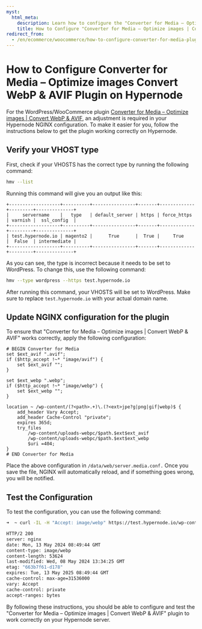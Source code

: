 ```yaml
---
myst:
  html_meta:
    description: Learn how to configure the "Converter for Media – Optimize images | Convert WebP & AVIF" plugin on your Hypernode server. Follow step-by-step instructions to verify your VHOST type, update NGINX configuration, and test the plugin for optimal performance and compatibility with WordPress/WooCommerce.
    title: How to Configure "Converter for Media – Optimize images | Convert WebP & AVIF" Plugin on Hypernode
redirect_from:
  - /en/ecommerce/woocommerce/how-to-configure-converter-for-media-plugin-for-wordpress-woocommerce/
---
```


<!-- source: https://support.hypernode.com/en/ecommerce/woocommerce/how-to-configure-converter-for-media-plugin-for-wordpress-woocommerce/ -->

# How to Configure Converter for Media – Optimize images Convert WebP & AVIF Plugin on Hypernode

For the WordPress/WooCommerce plugin [Converter for Media – Optimize images | Convert WebP & AVIF](https://nl.wordpress.org/plugins/webp-converter-for-media/), an adjustment is required in your Hypernode NGINX configuration. To make it easier for you, follow the instructions below to get the plugin working correctly on Hypernode.

## Verify your VHOST type

First, check if your VHOSTS has the correct type by running the following command:

```bash
hmv --list

```

Running this command will give you an output like this:

```console
+-------------------+----------+----------------+-------+-------------+---------+--------------+
|     servername    |   type   | default_server | https | force_https | varnish |  ssl_config  |
+-------------------+----------+----------------+-------+-------------+---------+--------------+
| test.hypernode.io | magento2 |      True      |  True |     True    |  False  | intermediate |
+-------------------+----------+----------------+-------+-------------+---------+--------------+
```

As you can see, the type is incorrect because it needs to be set to WordPress. To change this, use the following command:

```bash
hmv --type wordpress --https test.hypernode.io
```

After running this command, your VHOSTS will be set to WordPress. Make sure to replace `test.hypernode.io` with your actual domain name.

## Update NGINX configuration for the plugin

To ensure that "Converter for Media – Optimize images | Convert WebP & AVIF" works correctly, apply the following configuration:

```nginx
# BEGIN Converter for Media
set $ext_avif ".avif";
if ($http_accept !~* "image/avif") {
    set $ext_avif "";
}

set $ext_webp ".webp";
if ($http_accept !~* "image/webp") {
    set $ext_webp "";
}

location ~ /wp-content/(?<path>.+)\.(?<ext>jpe?g|png|gif|webp)$ {
    add_header Vary Accept;
    add_header Cache-Control "private";
    expires 365d;
    try_files
        /wp-content/uploads-webpc/$path.$ext$ext_avif
        /wp-content/uploads-webpc/$path.$ext$ext_webp
        $uri =404;
}
# END Converter for Media
```

Place the above configuration in `/data/web/server.media.conf.` Once you save the file, NGINX will automatically reload, and if something goes wrong, you will be notified.

## Test the Configuration

To test the configuration, you can use the following command:

```bash
➜  ~ curl -IL -H "Accept: image/webp" https://test.hypernode.io/wp-content/upload/test.jpg

HTTP/2 200
server: nginx
date: Mon, 13 May 2024 08:49:44 GMT
content-type: image/webp
content-length: 53624
last-modified: Wed, 08 May 2024 13:34:25 GMT
etag: "663b7f61-d178"
expires: Tue, 13 May 2025 08:49:44 GMT
cache-control: max-age=31536000
vary: Accept
cache-control: private
accept-ranges: bytes
```

By following these instructions, you should be able to configure and test the "Converter for Media – Optimize images | Convert WebP & AVIF" plugin to work correctly on your Hypernode server.
